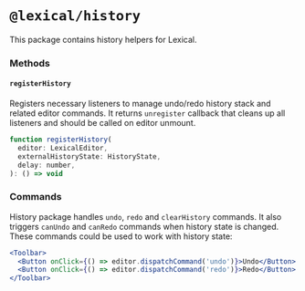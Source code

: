 # `@lexical/history`

This package contains history helpers for Lexical.

### Methods

#### `registerHistory`

Registers necessary listeners to manage undo/redo history stack and related editor commands. It returns `unregister` callback that cleans up all listeners and should be called on editor unmount.

```js
function registerHistory(
  editor: LexicalEditor,
  externalHistoryState: HistoryState,
  delay: number,
): () => void
```

### Commands

History package handles `undo`, `redo` and `clearHistory` commands. It also triggers `canUndo` and `canRedo` commands when history state is changed. These commands could be used to work with history state:

```jsx
<Toolbar>
  <Button onClick={() => editor.dispatchCommand('undo')}>Undo</Button>
  <Button onClick={() => editor.dispatchCommand('redo')}>Redo</Button>
</Toolbar>
```
